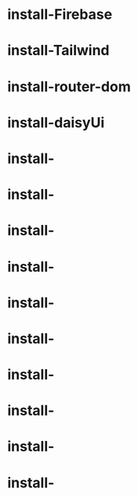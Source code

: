 # install-Firebase
# install-Tailwind
# install-router-dom
# install-daisyUi
# install-
# install-
# install-
# install-
# install-
# install-
# install-
# install-
# install-
# install-